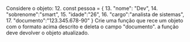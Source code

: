 Considere o objeto:
12. const pessoa = {
13. "nome": "Dev",
14. "sobrenome":"smart",
15. "idade":"26",
16. "cargo":"analista de sistemas",
17. "documento":"123.345.678-90"
}
Crie uma função que rece um objeto com o formato acima descrito e deleta o campo
"documento". a função deve devolver o objeto atualizado.